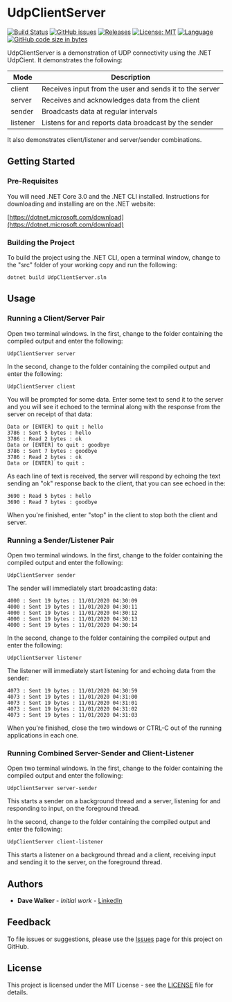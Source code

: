 # UdpClientServer

[![Build Status](https://github.com/davewalker5/UdpClientServer/workflows/.NET%20Core%20CI%20Build/badge.svg)](https://github.com/davewalker5/UdpClientServer/actions)
[![GitHub issues](https://img.shields.io/github/issues/davewalker5/UdpClientServer)](https://github.com/davewalker5/UdpClientServer/issues)
[![Releases](https://img.shields.io/github/v/release/davewalker5/UdpClientServer.svg?include_prereleases)](https://github.com/davewalker5/UdpClientServer/releases)
[![License: MIT](https://img.shields.io/badge/License-MIT-blue.svg)](https://github.com/davewalker5/UdpClientServer/blob/master/LICENSE)
[![Language](https://img.shields.io/badge/language-c%23-blue.svg)](https://github.com/davewalker5/UdpClientServer/)
[![GitHub code size in bytes](https://img.shields.io/github/languages/code-size/davewalker5/UdpClientServer)](https://github.com/davewalker5/UdpClientServer/)

UdpClientServer is a demonstration of UDP connectivity using the .NET UdpCient. It demonstrates the following:

| Mode | Description |
| --- | --- |
| client | Receives input from the user and sends it to the server |
| server | Receives and acknowledges data from the client |
| sender | Broadcasts data at regular intervals |
| listener | Listens for and reports data broadcast by the sender |

It also demonstrates client/listener and server/sender combinations.

## Getting Started

### Pre-Requisites

You will need .NET Core 3.0 and the .NET CLI installed. Instructions for downloading and installing are on the .NET website:

[https://dotnet.microsoft.com/download](https://dotnet.microsoft.com/download)

### Building the Project

To build the project using the .NET CLI, open a terminal window, change to the "src" folder of your working copy and run the following:

```
dotnet build UdpClientServer.sln
```

## Usage

### Running a Client/Server Pair

Open two terminal windows. In the first, change to the folder containing the compiled output and enter the following:

```
UdpClientServer server
```

In the second, change to the folder containing the compiled output and enter the following:

```
UdpClientServer client
```

You will be prompted for some data. Enter some text to send it to the server and you will see it echoed to the terminal along with the response from the server on receipt of that  data:

```
Data or [ENTER] to quit : hello
3786 : Sent 5 bytes : hello
3786 : Read 2 bytes : ok
Data or [ENTER] to quit : goodbye
3786 : Sent 7 bytes : goodbye
3786 : Read 2 bytes : ok
Data or [ENTER] to quit : 
```

As each line of text is received, the server will respond by echoing the text sending an "ok" response back to the client, that you can see echoed in the:

```
3690 : Read 5 bytes : hello
3690 : Read 7 bytes : goodbye
```

When you're finished, enter "stop" in the client  to stop both the client and server.

### Running a Sender/Listener Pair

Open two terminal windows. In the first, change to the folder containing the compiled output and enter the following:

```
UdpClientServer sender
```

The sender will immediately start broadcasting data:

```
4000 : Sent 19 bytes : 11/01/2020 04:30:09
4000 : Sent 19 bytes : 11/01/2020 04:30:11
4000 : Sent 19 bytes : 11/01/2020 04:30:12
4000 : Sent 19 bytes : 11/01/2020 04:30:13
4000 : Sent 19 bytes : 11/01/2020 04:30:14
```

In the second, change to the folder containing the compiled output and enter the following:

```
UdpClientServer listener
```

The listener will immediately start listening for and echoing data from the sender:

```
4073 : Sent 19 bytes : 11/01/2020 04:30:59
4073 : Sent 19 bytes : 11/01/2020 04:31:00
4073 : Sent 19 bytes : 11/01/2020 04:31:01
4073 : Sent 19 bytes : 11/01/2020 04:31:02
4073 : Sent 19 bytes : 11/01/2020 04:31:03
```

When you're finished, close the two windows or CTRL-C out of the running applications in each one.

### Running Combined Server-Sender and Client-Listener

Open two terminal windows. In the first, change to the folder containing the compiled output and enter the following:

```
UdpClientServer server-sender
```

This starts a sender on a background thread and a server, listening for and responding to input, on the foreground thread.

In the second, change to the folder containing the compiled output and enter the following:

```
UdpClientServer client-listener
```

This starts a listener on a background thread and a client, receiving input and sending it to the server, on the foreground thread. 

## Authors

- **Dave Walker** - *Initial work* - [LinkedIn](https://www.linkedin.com/in/davewalker5/)

## Feedback

To file issues or suggestions, please use the [Issues](https://github.com/davewalker5/UdpClientServer/issues) page for this project on GitHub.

## License

This project is licensed under the MIT License - see the [LICENSE](LICENSE) file for details.
